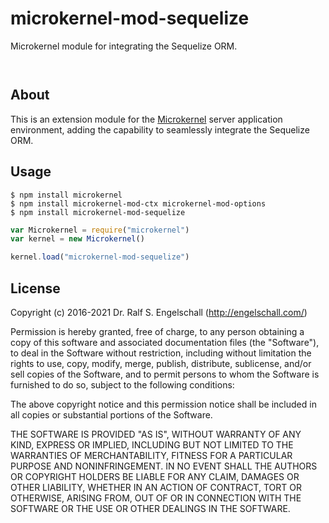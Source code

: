 
microkernel-mod-sequelize
=========================

Microkernel module for integrating the Sequelize ORM.

<p/>
<img src="https://nodei.co/npm/microkernel-mod-sequelize.png?downloads=true&stars=true" alt=""/>

<p/>
<img src="https://david-dm.org/rse/microkernel-mod-sequelize.png" alt=""/>

About
-----

This is an extension module for the
[Microkernel](http://github.com/rse/microkernel) server
application environment, adding the capability to seamlessly
integrate the Sequelize ORM.

Usage
-----

```shell
$ npm install microkernel
$ npm install microkernel-mod-ctx microkernel-mod-options
$ npm install microkernel-mod-sequelize
```

```js
var Microkernel = require("microkernel")
var kernel = new Microkernel()

kernel.load("microkernel-mod-sequelize")
```

License
-------

Copyright (c) 2016-2021 Dr. Ralf S. Engelschall (http://engelschall.com/)

Permission is hereby granted, free of charge, to any person obtaining
a copy of this software and associated documentation files (the
"Software"), to deal in the Software without restriction, including
without limitation the rights to use, copy, modify, merge, publish,
distribute, sublicense, and/or sell copies of the Software, and to
permit persons to whom the Software is furnished to do so, subject to
the following conditions:

The above copyright notice and this permission notice shall be included
in all copies or substantial portions of the Software.

THE SOFTWARE IS PROVIDED "AS IS", WITHOUT WARRANTY OF ANY KIND,
EXPRESS OR IMPLIED, INCLUDING BUT NOT LIMITED TO THE WARRANTIES OF
MERCHANTABILITY, FITNESS FOR A PARTICULAR PURPOSE AND NONINFRINGEMENT.
IN NO EVENT SHALL THE AUTHORS OR COPYRIGHT HOLDERS BE LIABLE FOR ANY
CLAIM, DAMAGES OR OTHER LIABILITY, WHETHER IN AN ACTION OF CONTRACT,
TORT OR OTHERWISE, ARISING FROM, OUT OF OR IN CONNECTION WITH THE
SOFTWARE OR THE USE OR OTHER DEALINGS IN THE SOFTWARE.

